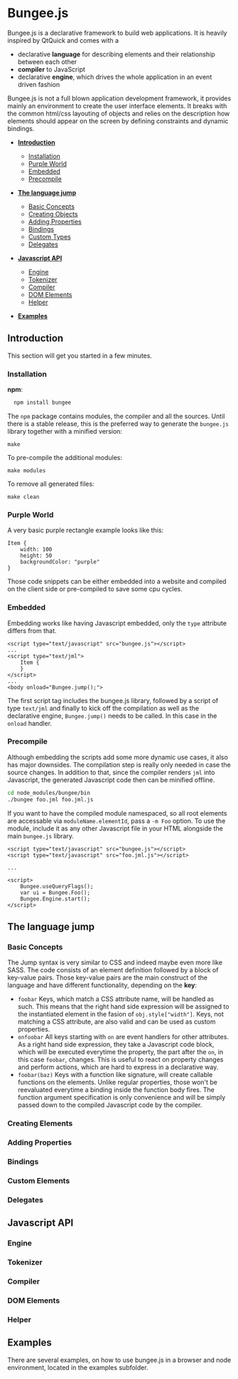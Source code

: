 Bungee.js
=========

Bungee.js is a declarative framework to build web applications.
It is heavily inspired by QtQuick and comes with a

* declarative __language__ for describing elements and their relationship between each other
* __compiler__ to JavaScript
* declarative __engine__, which drives the whole application in an event driven fashion

Bungee.js is not a full blown application development framework, it provides mainly an environment to create the user interface elements. It breaks with the common html/css layouting of objects and relies on the description how elements should appear on the screen by defining constraints and dynamic bindings.

* **[Introduction](#introduction)**
  * [Installation](#introduction-installation)
  * [Purple World](#introduction-purpleworld)
  * [Embedded](#introduction-embedded)
  * [Precompile](#introduction-precompile)

* **[The language jump](#jump)**
  * [Basic Concepts](#jump-basicconcepts)
  * [Creating Objects](#jump-creatingobjects)
  * [Adding Properties](#jump-addingproperties)
  * [Bindings](#jump-bindings)
  * [Custom Types](#jump-customtypes)
  * [Delegates](#jump-delegates)

* **[Javascript API](#api)**
  * [Engine](#api-engine)
  * [Tokenizer](#api-tokenizer)
  * [Compiler](#api-compiler)
  * [DOM Elements](#api-dom)
  * [Helper](#api-helper)

* **[Examples](#examples)**


Introduction
------------

This section will get you started in a few minutes.


### Installation

__npm__:

``` sh
  npm install bungee
```

The `npm` package contains modules, the compiler and all the sources. Until there is a stable release, this is the preferred way to generate the `bungee.js` library together with a minified version:

```
make
```

To pre-compile the additional modules:

```
make modules
```

To remove all generated files:

```
make clean
```

### Purple World

A very basic purple rectangle example looks like this:

```
Item {
    width: 100
    height: 50
    backgroundColor: "purple"
}
```
Those code snippets can be either embedded into a website and compiled on the client side or pre-compiled to save some cpu cycles.

### Embedded

Embedding works like having Javascript embedded, only the `type` attribute differs from that.
```
<script type="text/javascript" src="bungee.js"></script>
...
<script type="text/jml">
    Item {
    }
</script>
...
<body onload="Bungee.jump();">
```
The first script tag includes the bungee.js library, followed by a script of type `text/jml` and finally to kick off the compilation as well as the declarative engine, `Bungee.jump()` needs to be called. In this case in the `onload` handler.

### Precompile

Although embedding the scripts add some more dynamic use cases, it also has major downsides. The compilation step is really only needed in case the source changes. In addition to that, since the compiler renders `jml` into Javascript, the generated Javascript code then can be minified offline.

``` sh
cd node_modules/bungee/bin
./bungee foo.jml foo.jml.js
```

If you want to have the compiled module namespaced, so all root elements are accessable via `moduleName.elementId`, pass a `-m Foo` option. To use the module, include it as any other Javascript file in your HTML alongside the main `bungee.js` library.

```
<script type="text/javascript" src="bungee.js"></script>
<script type="text/javascript" src="foo.jml.js"></script>

...

<script>
    Bungee.useQueryFlags();
    var ui = Bungee.Foo();
    Bungee.Engine.start();
</script>
```

The language jump
-----------------

### Basic Concepts
The Jump syntax is very similar to CSS and indeed maybe even more like SASS.
The code consists of an element definition followed by a block of key-value pairs.
Those key-value pairs are the main construct of the language and have different functionality,
depending on the __key__:

* ``foobar``
  Keys, which match a CSS attribute name, will be handled as such. This means that the right
  hand side expression will be assigned to the instantiated element in the fasion of ``obj.style["width"]``.
  Keys, not matching a CSS attribute, are also valid and can be used as custom properties.
* ``onfoobar``
  All keys starting with ``on`` are event handlers for other attributes.
  As a right hand side expression, they take a Javascript code block,
  which will be executed everytime the property, the part after the ``on``,
  in this case ``foobar``, changes. This is useful to react on property changes
  and perform actions, which are hard to express in a declarative way.
* ``foobar(baz)``
  Keys with a function like signature, will create callable functions on the elements.
  Unlike regular properties, those won't be reevaluated everytime a binding inside the function body fires.
  The function argument specification is only convenience and will be simply passed down to the
  compiled Javascript code by the compiler.

### Creating Elements

### Adding Properties
### Bindings
### Custom Elements
### Delegates

Javascript API
--------------

### Engine
### Tokenizer
### Compiler
### DOM Elements
### Helper


Examples
--------

There are several examples, on how to use bungee.js in a browser and node environment,
located in the examples subfolder.
